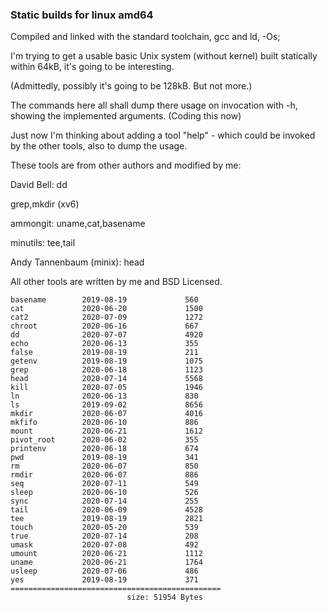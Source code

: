 ### Static builds for linux amd64

Compiled and linked with the standard toolchain, gcc and ld,  -Os;

I'm trying to get a usable basic Unix system (without kernel) built statically within 64kB,
it's going to be interesting.

(Admittedly, possibly it's going to be 128kB. But not more.)

The commands here all shall dump there usage on invocation with -h, showing the implemented arguments.
(Coding this now)

Just now I'm thinking about adding a tool "help" - which could be invoked by the other tools,
also to dump the usage. 



These tools are from other authors and modified by me:

David Bell: dd 

grep,mkdir (xv6)

ammongit: uname,cat,basename

minutils: tee,tail

Andy Tannenbaum (minix): head



All other tools are written by me and BSD Licensed.
 



```
basename        2019-08-19             560
cat             2020-06-20             1500
cat2            2020-07-09             1272
chroot          2020-06-16             667
dd              2020-07-07             4920
echo            2020-06-13             355
false           2019-08-19             211
getenv          2019-08-19             1075
grep            2020-06-18             1123
head            2020-07-14             5568
kill            2020-07-05             1946
ln              2020-06-13             830
ls              2019-09-02             8656
mkdir           2020-06-07             4016
mkfifo          2020-06-10             886
mount           2020-06-21             1612
pivot_root      2020-06-02             355
printenv        2020-06-18             674
pwd             2019-08-19             341
rm              2020-06-07             850
rmdir           2020-06-07             886
seq             2020-07-11             549
sleep           2020-06-10             526
sync            2020-07-14             255
tail            2020-06-09             4528
tee             2019-08-19             2821
touch           2020-05-20             539
true            2020-07-14             208
umask           2020-07-08             492
umount          2020-06-21             1112
uname           2020-06-21             1764
usleep          2020-07-06             486
yes             2019-08-19             371
===============================================
                          size: 51954 Bytes
```
